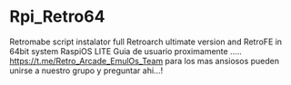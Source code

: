 # Rpi_Retro64
Retromabe script instalator full Retroarch ultimate version and RetroFE in 64bit  system RaspiOS LITE
Guia de usuario proximamente ..... https://t.me/Retro_Arcade_EmulOs_Team para los mas ansiosos pueden unirse a nuestro grupo y preguntar ahi...!
